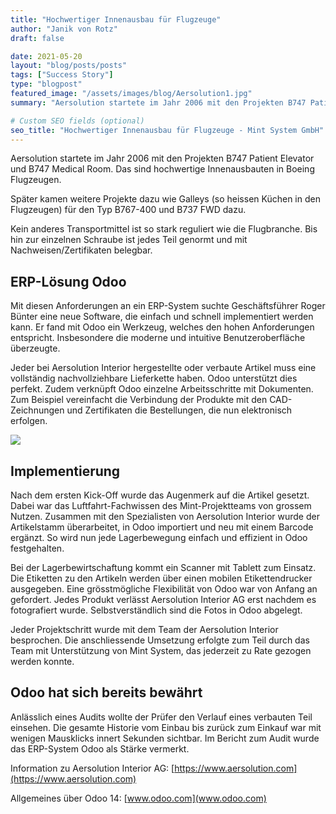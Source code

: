 ```yaml
---
title: "Hochwertiger Innenausbau für Flugzeuge"
author: "Janik von Rotz"
draft: false

date: 2021-05-20
layout: "blog/posts/posts"
tags: ["Success Story"]
type: "blogpost"
featured_image: "/assets/images/blog/Aersolution1.jpg"
summary: "Aersolution startete im Jahr 2006 mit den Projekten B747 Patient Elevator und B747 Medical Room. Das sind hochwertige Innenausbauten in Boeing Flugzeugen.  Später kamen weitere Projekte dazu wie Galle..."

# Custom SEO fields (optional)
seo_title: "Hochwertiger Innenausbau für Flugzeuge - Mint System GmbH"
---
```


Aersolution startete im Jahr 2006 mit den Projekten B747 Patient Elevator und B747 Medical Room. Das sind hochwertige Innenausbauten in Boeing Flugzeugen.

Später kamen weitere Projekte dazu wie Galleys (so heissen Küchen in den Flugzeugen) für den Typ B767-400 und B737 FWD dazu.

Kein anderes Transportmittel ist so stark reguliert wie die Flugbranche. Bis hin zur einzelnen Schraube ist jedes Teil genormt und mit Nachweisen/Zertifikaten belegbar.

## ERP-Lösung Odoo
Mit diesen Anforderungen an ein ERP-System suchte Geschäftsführer Roger Bünter eine neue Software, die einfach und schnell implementiert werden kann. Er fand mit Odoo ein Werkzeug, welches den hohen Anforderungen entspricht. Insbesondere die moderne und intuitive Benutzeroberfläche überzeugte.

Jeder bei Aersolution Interior hergestellte oder verbaute Artikel muss eine vollständig nachvollziehbare Lieferkette haben. Odoo unterstützt dies perfekt. Zudem verknüpft Odoo einzelne Arbeitsschritte mit Dokumenten. Zum Beispiel vereinfacht die Verbindung der Produkte mit den CAD-Zeichnungen und Zertifikaten die Bestellungen, die nun elektronisch erfolgen.


![](/assets/images/blog/Aersolution2.jpg)

## Implementierung
Nach dem ersten Kick-Off wurde das Augenmerk auf die Artikel gesetzt. Dabei war das Luftfahrt-Fachwissen des Mint-Projektteams von grossem Nutzen. Zusammen mit den Spezialisten von Aersolution Interior wurde der Artikelstamm überarbeitet, in Odoo importiert und neu mit einem Barcode ergänzt. So wird nun jede Lagerbewegung einfach und effizient in Odoo festgehalten.

Bei der Lagerbewirtschaftung kommt ein Scanner mit Tablett zum Einsatz. Die Etiketten zu den Artikeln werden über einen mobilen Etikettendrucker ausgegeben. Eine grösstmögliche Flexibilität von Odoo war von Anfang an gefordert. Jedes Produkt verlässt Aersolution Interior AG erst nachdem es fotografiert wurde. Selbstverständlich sind die Fotos in Odoo abgelegt.

Jeder Projektschritt wurde mit dem Team der Aersolution Interior besprochen. Die anschliessende Umsetzung erfolgte zum Teil durch das Team mit Unterstützung von Mint System, das jederzeit zu Rate gezogen werden konnte.


## Odoo hat sich bereits bewährt
Anlässlich eines Audits wollte der Prüfer den Verlauf eines verbauten Teil einsehen. Die gesamte Historie vom Einbau bis zurück zum Einkauf war mit wenigen Mausklicks innert Sekunden sichtbar. Im Bericht zum Audit wurde das ERP-System Odoo als Stärke vermerkt.


Information zu Aersolution Interior AG: [https://www.aersolution.com](https://www.aersolution.com)

Allgemeines über Odoo 14: [www.odoo.com](www.odoo.com)
